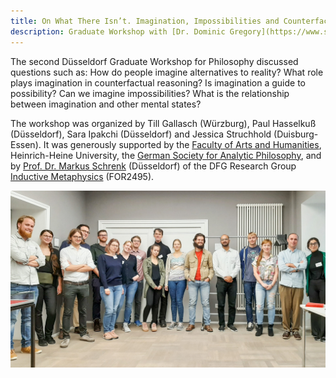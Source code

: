 ```yaml
---
title: On What There Isn’t. Imagination, Impossibilities and Counterfactual Reasoning
description: Graduate Workshop with [Dr. Dominic Gregory](https://www.sheffield.ac.uk/philosophy/staff/profiles/gregory) (Sheffield) and [Dr. Margot Strohminger](http://www.margotstrohminger.net/) (Oxford). 5th – 6th September 2019, Heinrich‑Heine University Düsseldorf, Germany.
---
```


The second Düsseldorf Graduate Workshop for Philosophy discussed questions such as: How do people imagine alternatives to reality? What role plays imagination in counterfactual reasoning? Is imagination a guide to possibility? Can we imagine impossibilities? What is the relationship between imagination and other mental states?

The workshop was organized by Till Gallasch (Würzburg), Paul Hasselkuß (Düsseldorf), Sara Ipakchi (Düsseldorf) and Jessica Struchhold (Duisburg-Essen). It was generously supported by the [Faculty of Arts and Humanities](http://www.philo.hhu.de/en.html), Heinrich-Heine University, the [German Society for Analytic Philosophy](https://www.gap-im-netz.de/en/), and by [Prof. Dr. Markus Schrenk](https://www.philosophie.hhu.de/en/staff/philosophy-iii-metaphysics-and-philosophy-of-language/markus-schrenk) (Düsseldorf) of the DFG Research Group [Inductive Metaphysics](https://indmet.weebly.com/) (FOR2495).

![Group photo of the workshop's participants](on-what-there-isnt-group-photo.jpg "Participants of the second Düsseldorf Graduate Workshop for Philosophy.")
